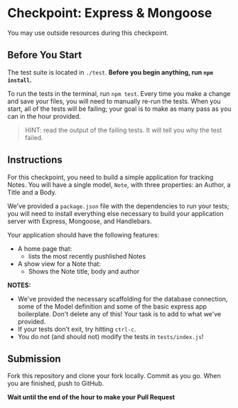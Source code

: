 # Checkpoint: Express & Mongoose

You may use outside resources during this checkpoint.

## Before You Start

The test suite is located in `./test`. **Before you begin anything, run `npm install`.**

To run the tests in the terminal, run `npm test`. Every time you make a change and save your files, you will need to manually re-run the tests. When you start, all of the tests will be failing; your goal is to make as many pass as you can in the hour provided.

> HINT: read the output of the failing tests. It will tell you why the test failed.

## Instructions

For this checkpoint, you need to build a simple application for tracking Notes. You will have a single model, `Note`, with three properties: an Author, a Title and a Body.

We've provided a `package.json` file with the dependencies to run your tests; you will need to install everything else necessary to build your application server with Express, Mongoose, and Handlebars.

Your application should have the following features:

* A home page that:
  * lists the most recently pushlished Notes
* A show view for a Note that:
  * Shows the Note title, body and author

**NOTES:**

* We've provided the necessary scaffolding for the database connection, some of the Model definition and some of the basic express app boilerplate. Don't delete any of this! Your task is to add to what we've provided.
* If your tests don't exit, try hitting `ctrl-c`.
* You do not (and should not) modify the tests in `tests/index.js`!

## Submission

Fork this repository and clone your fork locally. Commit as you go. When you are finished, push to GitHub.

**Wait until the end of the hour to make your Pull Request**
